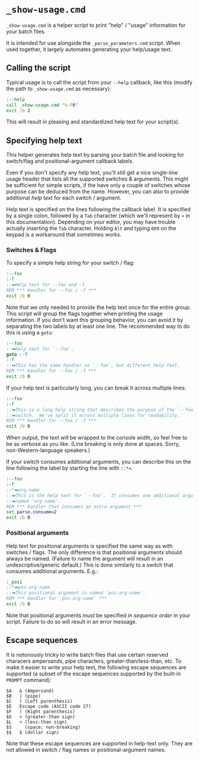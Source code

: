 # `_show-usage.cmd`

`_show-usage.cmd` is a helper script to print "help" / "usage" information for
your batch files.

It is intended for use alongside the `_parse_parameters.cmd` script. When used
together, it largely automates generating your help/usage text.

## Calling the script

Typical usage is to call the script from your `--help` callback, like this
(modify the path to `_show-usage.cmd` as necessary):

```cmd
:--help
call _show-usage.cmd "%~f0"
exit /b 2
```

This will result in pleasing and standardized help text for your script(s).

## Specifying help text

This helper generates help text by parsing your batch file and looking for
switch/flag and positional-argument callback labels.

Even if you don't specify any help text, you'll still get a nice single-line
usage header that lists all the supported switches & arguments. This might be
sufficient for simple scripts, if the have only a couple of switches whose
purpose can be deduced from the name. However, you can also to provide
additional *help text* for each switch / argument.

Help text is specified on the lines following the callback label. It is
specified by a single colon, followed by a `Tab` character (which we'll
represent by `➡️` in this documentation). Depending on your editor, you may
have trouble actually inserting the `Tab` character. Holding `Alt` and typing
`009` on the keypad is a workaround that sometimes works.

### Switches & Flags

To specify a simple help string for your switch / flag:
```cmd
:--foo
:-f
::➡️Help text for --foo and -f.
REM *** Handler for --foo / -f ***
exit /b 0
```

Note that we only needed to provide the help text once for the entire group.
This script will group the flags together when printing the usage information.
If you don't want this grouping behavior, you can avoid it by separating the
two labels by at least one line. The recommended way to do this is using a
`goto`:

```cmd
:--foo
::➡️Help text for `--foo`.
goto :-f
:-f
::➡️This has the same handler as `--foo`, but different help text.
REM *** Handler for --foo / -f ***
exit /b 0
```

If your help text is particularly long, you can break it across multiple lines:

```cmd
:--foo
:-f
::➡️This is a long help string that describes the purpose of the `--foo` / `-f`
::➡️switch.  We've split it across multiple lines for readability.
REM *** Handler for --foo / -f ***
exit /b 0
```

When output, the text will be wrapped to the console width, so feel free to be
as verbose as you like. (Line breaking is only done at spaces. Sorry,
non-Western-language speakers.)

If your switch consumes additional arguments, you can describe this on the line
following the label by starting the line with `::*➡️`.

```cmd
:--foo
:-f
::*➡️arg-name
::➡️This is the help text for `--foo`.  It consumes one additional argument
::➡️named 'arg-name'.
REM *** Handler that consumes an extra argument ***
set parse.consume=2
exit /b 0
```

### Positional arguments

Help text for positional arguments is specified the same way as with switches /
flags. The only difference is that positional arguments should always be named.
(Failure to name the argument will result in an undescriptive/generic default.)
This is done similarly to a switch that consumes additional arguments. E.g.:

```cmd
:_pos1
::*➡️pos-arg-name
::➡️This positional argument is named `pos-arg-name`.
REM *** Handler for `pos-arg-name` ***
exit /b 0
```

Note that positional arguments *must* be specified *in sequence order* in your
script. Failure to do so will result in an error message.

## Escape sequences

It is notoriously tricky to write batch files that use certain reserved
characers&nbsp;ampersands, pipe characters, greater-than/less-than, etc. To
make it easier to write your help text, the following escape sequences are
supported (a subset of the escape sequences supported by the built-in `PROMPT`
command):

```
$A   & (Ampersand)
$B   | (pipe)
$C   ( (Left parenthesis)
$E   Escape code (ASCII code 27)
$F   ) (Right parenthesis)
$G   > (greater-than sign)
$L   < (less-than sign)
$S     (space; non-breaking)
$$   $ (dollar sign)
```

Note that these escape sequences are supported in help-text only. They are not
allowed in switch / flag names or positional-argument names.
